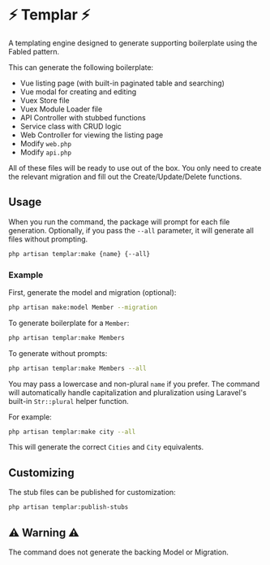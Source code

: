 # ⚡ Templar ⚡

A templating engine designed to generate supporting boilerplate using the Fabled pattern.

This can generate the following boilerplate:

- Vue listing page (with built-in paginated table and searching)
- Vue modal for creating and editing
- Vuex Store file
- Vuex Module Loader file
- API Controller with stubbed functions
- Service class with CRUD logic
- Web Controller for viewing the listing page
- Modify `web.php`
- Modify `api.php`

All of these files will be ready to use out of the box. You only need to create the relevant migration and fill out the Create/Update/Delete functions.

## Usage

When you run the command, the package will prompt for each file generation. Optionally, if you pass the `--all` parameter, it will generate all files without prompting.

```sh
php artisan templar:make {name} {--all}
```

### Example

First, generate the model and migration (optional):

```sh
php artisan make:model Member --migration
```

To generate boilerplate for a `Member`:

```sh
php artisan templar:make Members
```

To generate without prompts:

```sh
php artisan templar:make Members --all
```

You may pass a lowercase and non-plural `name` if you prefer. The command will automatically handle capitalization and pluralization using Laravel's built-in `Str::plural` helper function.

For example:

```sh
php artisan templar:make city --all
```

This will generate the correct `Cities` and `City` equivalents.

## Customizing

The stub files can be published for customization:

```sh
php artisan templar:publish-stubs
```

## ⚠️ Warning ⚠️

The command does not generate the backing Model or Migration.
